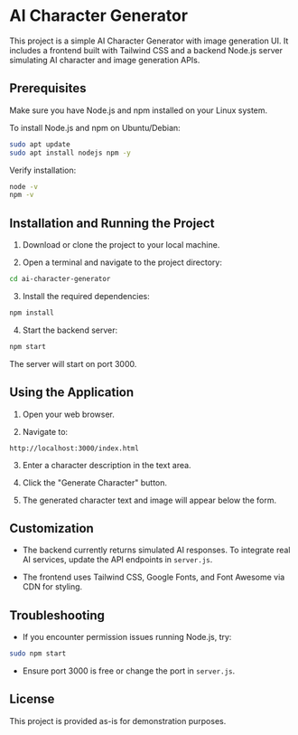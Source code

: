 # AI Character Generator

This project is a simple AI Character Generator with image generation UI. It includes a frontend built with Tailwind CSS and a backend Node.js server simulating AI character and image generation APIs.

## Prerequisites

Make sure you have Node.js and npm installed on your Linux system.

To install Node.js and npm on Ubuntu/Debian:

```bash
sudo apt update
sudo apt install nodejs npm -y
```

Verify installation:

```bash
node -v
npm -v
```

## Installation and Running the Project

1. Download or clone the project to your local machine.

2. Open a terminal and navigate to the project directory:

```bash
cd ai-character-generator
```

3. Install the required dependencies:

```bash
npm install
```

4. Start the backend server:

```bash
npm start
```

The server will start on port 3000.

## Using the Application

1. Open your web browser.

2. Navigate to:

```
http://localhost:3000/index.html
```

3. Enter a character description in the text area.

4. Click the "Generate Character" button.

5. The generated character text and image will appear below the form.

## Customization

- The backend currently returns simulated AI responses. To integrate real AI services, update the API endpoints in `server.js`.

- The frontend uses Tailwind CSS, Google Fonts, and Font Awesome via CDN for styling.

## Troubleshooting

- If you encounter permission issues running Node.js, try:

```bash
sudo npm start
```

- Ensure port 3000 is free or change the port in `server.js`.

## License

This project is provided as-is for demonstration purposes.
